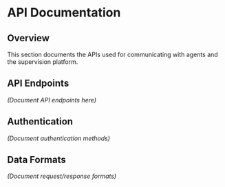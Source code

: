 # API Documentation

## Overview

This section documents the APIs used for communicating with agents and the supervision platform.

## API Endpoints

*(Document API endpoints here)*

## Authentication

*(Document authentication methods)*

## Data Formats

*(Document request/response formats)*

